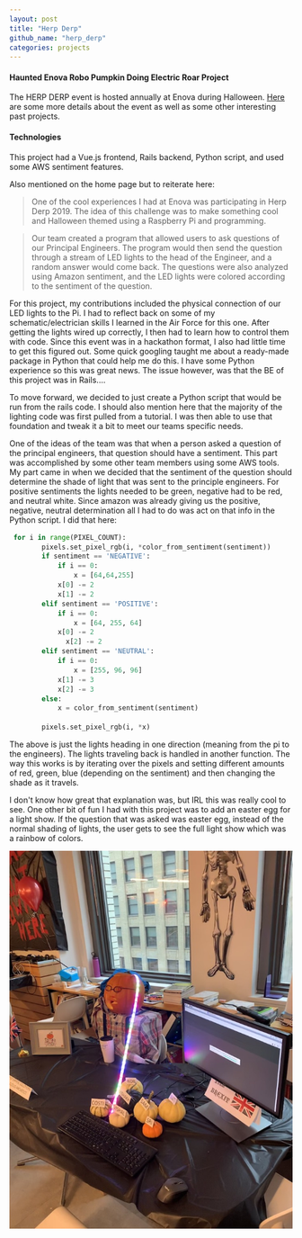 ```yaml
---
layout: post
title: "Herp Derp"
github_name: "herp_derp"
categories: projects
---
```

#### Haunted Enova Robo Pumpkin Doing Electric Roar Project

The HERP DERP event is hosted annually at Enova during Halloween. [Here](https://www.enova.com/blog/enova-halloween-event/) are some more details about the event as well as some other interesting past projects.

#### Technologies

This project had a Vue.js frontend, Rails backend, Python script, and used some AWS sentiment features.

Also mentioned on the home page but to reiterate here:

> One of the cool experiences I had at Enova was participating in Herp Derp 2019. The idea of this challenge was to make something cool and Halloween themed using a Raspberry Pi and programming.

> Our team created a program that allowed users to ask questions of our Principal Engineers. The program would then send the question through a stream of LED lights to the head of the Engineer, and a random answer would come back. The questions were also analyzed using Amazon sentiment, and the LED lights were colored according to the sentiment of the question.

For this project, my contributions included the physical connection of our LED lights to the Pi. I had to reflect back on some of my schematic/electrician skills I learned in the Air Force for this one. After getting the lights wired up correctly, I then had to learn how to control them with code. Since this event was in a hackathon format, I also had little time to get this figured out. Some quick googling taught me about a ready-made package in Python that could help me do this. I have some Python experience so this was great news. The issue however, was that the BE of this project was in Rails....

To move forward, we decided to just create a Python script that would be run from the rails code. I should also mention here that the majority of the lighting code was first pulled from a tutorial. I was then able to use that foundation and tweak it a bit to meet our teams specific needs.

One of the ideas of the team was that when a person asked a question of the principal engineers, that question should have a sentiment. This part was accomplished by some other team members using some AWS tools. My part came in when we decided that the sentiment of the question should determine the shade of light that was sent to the principle engineers. For positive sentiments the lights needed to be green, negative had to be red, and neutral white. Since amazon was already giving us the positive, negative, neutral determination all I had to do was act on that info in the Python script. I did that here:

```python
 for i in range(PIXEL_COUNT):
        pixels.set_pixel_rgb(i, *color_from_sentiment(sentiment))
        if sentiment == 'NEGATIVE':
            if i == 0:
                x = [64,64,255]
            x[0] -= 2
            x[1] -= 2
        elif sentiment == 'POSITIVE':
            if i == 0:
                x = [64, 255, 64]
            x[0] -= 2
	          x[2] -= 2
        elif sentiment == 'NEUTRAL':
            if i == 0:
                x = [255, 96, 96]
            x[1] -= 3
            x[2] -= 3
        else:
            x = color_from_sentiment(sentiment)

        pixels.set_pixel_rgb(i, *x)
```

The above is just the lights heading in one direction (meaning from the pi to the engineers). The lights traveling back is handled in another function. The way this works is by iterating over the pixels and setting different amounts of red, green, blue (depending on the sentiment) and then changing the shade as it travels.

I don't know how great that explanation was, but IRL this was really cool to see. One other bit of fun I had with this project was to add an easter egg for a light show. If the question that was asked was easter egg, instead of the normal shading of lights, the user gets to see the full light show which was a rainbow of colors.

![Picture of herp derp project. Fake guy with jackolantern head with led lights connected to computer monitor.](/images/herp_derp.png)
